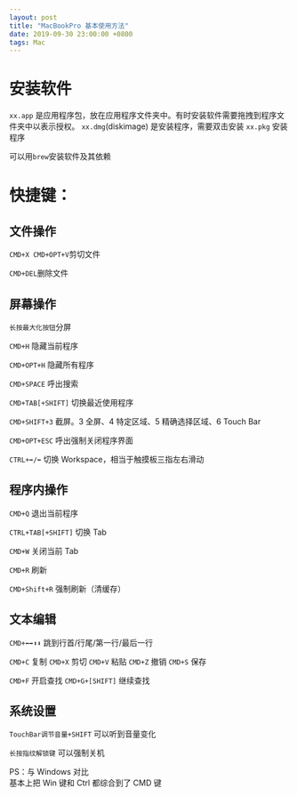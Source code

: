 ```yaml
---
layout: post
title: "MacBookPro 基本使用方法"
date: 2019-09-30 23:00:00 +0800
tags: Mac
---
```


# 安装软件

`xx.app` 是应用程序包，放在应用程序文件夹中。有时安装软件需要拖拽到程序文件夹中以表示授权。
`xx.dmg`(diskimage) 是安装程序，需要双击安装
`xx.pkg` 安装程序

可以用`brew`安装软件及其依赖

# 快捷键：

## 文件操作

`CMD+X CMD+OPT+V`剪切文件

`CMD+DEL`删除文件

## 屏幕操作

`长按最大化按钮`分屏

`CMD+H` 隐藏当前程序

`CMD+OPT+H` 隐藏所有程序

`CMD+SPACE` 呼出搜索

`CMD+TAB[+SHIFT]` 切换最近使用程序

`CMD+SHIFT+3` 截屏。3 全屏、4 特定区域、5 精确选择区域、6 Touch Bar

`CMD+OPT+ESC` 呼出强制关闭程序界面

`CTRL+➡️/⬅️` 切换 Workspace，相当于触摸板三指左右滑动

## 程序内操作

`CMD+Q` 退出当前程序

`CTRL+TAB[+SHIFT]` 切换 Tab

`CMD+W` 关闭当前 Tab

`CMD+R` 刷新

`CMD+Shift+R` 强制刷新（清缓存）

## 文本编辑

`CMD+⬅️➡️⬆️⬇️` 跳到行首/行尾/第一行/最后一行

`CMD+C` 复制
`CMD+X` 剪切
`CMD+V` 粘贴
`CMD+Z` 撤销
`CMD+S` 保存

`CMD+F` 开启查找
`CMD+G+[SHIFT]` 继续查找

## 系统设置

`TouchBar调节音量+SHIFT` 可以听到音量变化

`长按指纹解锁键` 可以强制关机

PS：与 Windows 对比<br/>
基本上把 Win 键和 Ctrl 都综合到了 CMD 键
